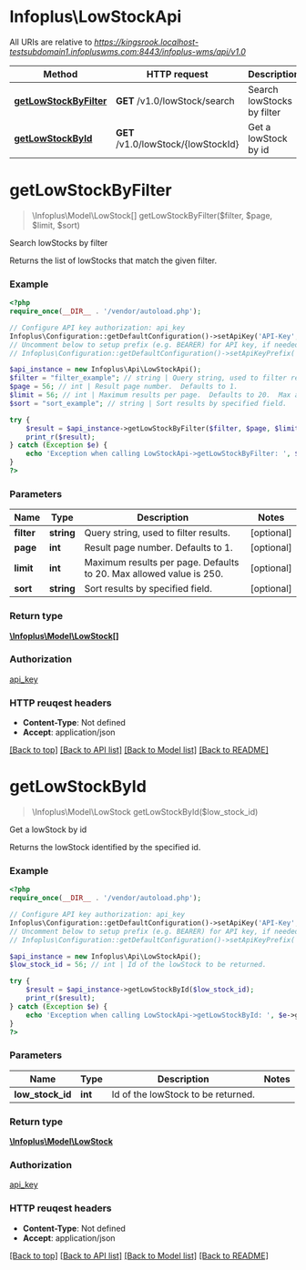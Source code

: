 # Infoplus\LowStockApi

All URIs are relative to *https://kingsrook.localhost-testsubdomain1.infopluswms.com:8443/infoplus-wms/api/v1.0*

Method | HTTP request | Description
------------- | ------------- | -------------
[**getLowStockByFilter**](LowStockApi.md#getLowStockByFilter) | **GET** /v1.0/lowStock/search | Search lowStocks by filter
[**getLowStockById**](LowStockApi.md#getLowStockById) | **GET** /v1.0/lowStock/{lowStockId} | Get a lowStock by id


# **getLowStockByFilter**
> \Infoplus\Model\LowStock[] getLowStockByFilter($filter, $page, $limit, $sort)

Search lowStocks by filter

Returns the list of lowStocks that match the given filter.

### Example 
```php
<?php
require_once(__DIR__ . '/vendor/autoload.php');

// Configure API key authorization: api_key
Infoplus\Configuration::getDefaultConfiguration()->setApiKey('API-Key', 'YOUR_API_KEY');
// Uncomment below to setup prefix (e.g. BEARER) for API key, if needed
// Infoplus\Configuration::getDefaultConfiguration()->setApiKeyPrefix('API-Key', 'BEARER');

$api_instance = new Infoplus\Api\LowStockApi();
$filter = "filter_example"; // string | Query string, used to filter results.
$page = 56; // int | Result page number.  Defaults to 1.
$limit = 56; // int | Maximum results per page.  Defaults to 20.  Max allowed value is 250.
$sort = "sort_example"; // string | Sort results by specified field.

try { 
    $result = $api_instance->getLowStockByFilter($filter, $page, $limit, $sort);
    print_r($result);
} catch (Exception $e) {
    echo 'Exception when calling LowStockApi->getLowStockByFilter: ', $e->getMessage(), "\n";
}
?>
```

### Parameters

Name | Type | Description  | Notes
------------- | ------------- | ------------- | -------------
 **filter** | **string**| Query string, used to filter results. | [optional] 
 **page** | **int**| Result page number.  Defaults to 1. | [optional] 
 **limit** | **int**| Maximum results per page.  Defaults to 20.  Max allowed value is 250. | [optional] 
 **sort** | **string**| Sort results by specified field. | [optional] 

### Return type

[**\Infoplus\Model\LowStock[]**](LowStock.md)

### Authorization

[api_key](../README.md#api_key)

### HTTP reuqest headers

 - **Content-Type**: Not defined
 - **Accept**: application/json

[[Back to top]](#) [[Back to API list]](../README.md#documentation-for-api-endpoints) [[Back to Model list]](../README.md#documentation-for-models) [[Back to README]](../README.md)

# **getLowStockById**
> \Infoplus\Model\LowStock getLowStockById($low_stock_id)

Get a lowStock by id

Returns the lowStock identified by the specified id.

### Example 
```php
<?php
require_once(__DIR__ . '/vendor/autoload.php');

// Configure API key authorization: api_key
Infoplus\Configuration::getDefaultConfiguration()->setApiKey('API-Key', 'YOUR_API_KEY');
// Uncomment below to setup prefix (e.g. BEARER) for API key, if needed
// Infoplus\Configuration::getDefaultConfiguration()->setApiKeyPrefix('API-Key', 'BEARER');

$api_instance = new Infoplus\Api\LowStockApi();
$low_stock_id = 56; // int | Id of the lowStock to be returned.

try { 
    $result = $api_instance->getLowStockById($low_stock_id);
    print_r($result);
} catch (Exception $e) {
    echo 'Exception when calling LowStockApi->getLowStockById: ', $e->getMessage(), "\n";
}
?>
```

### Parameters

Name | Type | Description  | Notes
------------- | ------------- | ------------- | -------------
 **low_stock_id** | **int**| Id of the lowStock to be returned. | 

### Return type

[**\Infoplus\Model\LowStock**](LowStock.md)

### Authorization

[api_key](../README.md#api_key)

### HTTP reuqest headers

 - **Content-Type**: Not defined
 - **Accept**: application/json

[[Back to top]](#) [[Back to API list]](../README.md#documentation-for-api-endpoints) [[Back to Model list]](../README.md#documentation-for-models) [[Back to README]](../README.md)

